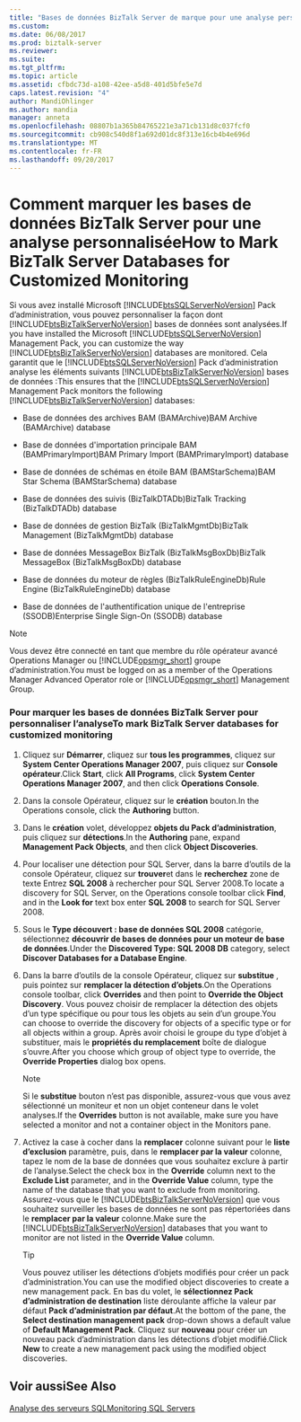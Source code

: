 ```yaml
---
title: "Bases de données BizTalk Server de marque pour une analyse personnalisée | Documents Microsoft"
ms.custom: 
ms.date: 06/08/2017
ms.prod: biztalk-server
ms.reviewer: 
ms.suite: 
ms.tgt_pltfrm: 
ms.topic: article
ms.assetid: cfbdc73d-a108-42ee-a5d8-401d5bfe5e7d
caps.latest.revision: "4"
author: MandiOhlinger
ms.author: mandia
manager: anneta
ms.openlocfilehash: 08807b1a365b84765221e3a71cb131d8c037fcf0
ms.sourcegitcommit: cb908c540d8f1a692d01dc8f313e16cb4b4e696d
ms.translationtype: MT
ms.contentlocale: fr-FR
ms.lasthandoff: 09/20/2017
---
```

# <a name="how-to-mark-biztalk-server-databases-for-customized-monitoring"></a><span data-ttu-id="fa183-102">Comment marquer les bases de données BizTalk Server pour une analyse personnalisée</span><span class="sxs-lookup"><span data-stu-id="fa183-102">How to Mark BizTalk Server Databases for Customized Monitoring</span></span>
<span data-ttu-id="fa183-103">Si vous avez installé Microsoft [!INCLUDE[btsSQLServerNoVersion](../includes/btssqlservernoversion-md.md)] Pack d’administration, vous pouvez personnaliser la façon dont [!INCLUDE[btsBizTalkServerNoVersion](../includes/btsbiztalkservernoversion-md.md)] bases de données sont analysées.</span><span class="sxs-lookup"><span data-stu-id="fa183-103">If you have installed the Microsoft [!INCLUDE[btsSQLServerNoVersion](../includes/btssqlservernoversion-md.md)] Management Pack, you can customize the way [!INCLUDE[btsBizTalkServerNoVersion](../includes/btsbiztalkservernoversion-md.md)] databases are monitored.</span></span> <span data-ttu-id="fa183-104">Cela garantit que le [!INCLUDE[btsSQLServerNoVersion](../includes/btssqlservernoversion-md.md)] Pack d’administration analyse les éléments suivants [!INCLUDE[btsBizTalkServerNoVersion](../includes/btsbiztalkservernoversion-md.md)] bases de données :</span><span class="sxs-lookup"><span data-stu-id="fa183-104">This ensures that the [!INCLUDE[btsSQLServerNoVersion](../includes/btssqlservernoversion-md.md)] Management Pack monitors the following [!INCLUDE[btsBizTalkServerNoVersion](../includes/btsbiztalkservernoversion-md.md)] databases:</span></span>  
  
-   <span data-ttu-id="fa183-105">Base de données des archives BAM (BAMArchive)</span><span class="sxs-lookup"><span data-stu-id="fa183-105">BAM Archive (BAMArchive) database</span></span>  
  
-   <span data-ttu-id="fa183-106">Base de données d'importation principale BAM (BAMPrimaryImport)</span><span class="sxs-lookup"><span data-stu-id="fa183-106">BAM Primary Import (BAMPrimaryImport) database</span></span>  
  
-   <span data-ttu-id="fa183-107">Base de données de schémas en étoile BAM (BAMStarSchema)</span><span class="sxs-lookup"><span data-stu-id="fa183-107">BAM Star Schema (BAMStarSchema) database</span></span>  
  
-   <span data-ttu-id="fa183-108">Base de données des suivis (BizTalkDTADb)</span><span class="sxs-lookup"><span data-stu-id="fa183-108">BizTalk Tracking (BizTalkDTADb) database</span></span>  
  
-   <span data-ttu-id="fa183-109">Base de données de gestion BizTalk (BizTalkMgmtDb)</span><span class="sxs-lookup"><span data-stu-id="fa183-109">BizTalk Management (BizTalkMgmtDb) database</span></span>  
  
-   <span data-ttu-id="fa183-110">Base de données MessageBox BizTalk (BizTalkMsgBoxDb)</span><span class="sxs-lookup"><span data-stu-id="fa183-110">BizTalk MessageBox (BizTalkMsgBoxDb) database</span></span>  
  
-   <span data-ttu-id="fa183-111">Base de données du moteur de règles (BizTalkRuleEngineDb)</span><span class="sxs-lookup"><span data-stu-id="fa183-111">Rule Engine (BizTalkRuleEngineDb) database</span></span>  
  
-   <span data-ttu-id="fa183-112">Base de données de l'authentification unique de l'entreprise (SSODB)</span><span class="sxs-lookup"><span data-stu-id="fa183-112">Enterprise Single Sign-On (SSODB) database</span></span>  
  
> [!NOTE]  
>  <span data-ttu-id="fa183-113">Vous devez être connecté en tant que membre du rôle opérateur avancé Operations Manager ou [!INCLUDE[opsmgr_short](../includes/opsmgr-short-md.md)] groupe d’administration.</span><span class="sxs-lookup"><span data-stu-id="fa183-113">You must be logged on as a member of the Operations Manager Advanced Operator role or [!INCLUDE[opsmgr_short](../includes/opsmgr-short-md.md)] Management Group.</span></span>  
  
### <a name="to-mark-biztalk-server-databases-for-customized-monitoring"></a><span data-ttu-id="fa183-114">Pour marquer les bases de données BizTalk Server pour personnaliser l’analyse</span><span class="sxs-lookup"><span data-stu-id="fa183-114">To mark BizTalk Server databases for customized monitoring</span></span>  
  
1.  <span data-ttu-id="fa183-115">Cliquez sur **Démarrer**, cliquez sur **tous les programmes**, cliquez sur **System Center Operations Manager 2007**, puis cliquez sur **Console opérateur**.</span><span class="sxs-lookup"><span data-stu-id="fa183-115">Click **Start**, click **All Programs**, click **System Center Operations Manager 2007**, and then click **Operations Console**.</span></span>  
  
2.  <span data-ttu-id="fa183-116">Dans la console Opérateur, cliquez sur le **création** bouton.</span><span class="sxs-lookup"><span data-stu-id="fa183-116">In the Operations console, click the **Authoring** button.</span></span>  
  
3.  <span data-ttu-id="fa183-117">Dans le **création** volet, développez **objets du Pack d’administration**, puis cliquez sur **détections**.</span><span class="sxs-lookup"><span data-stu-id="fa183-117">In the **Authoring** pane, expand **Management Pack Objects**, and then click **Object Discoveries**.</span></span>  
  
4.  <span data-ttu-id="fa183-118">Pour localiser une détection pour SQL Server, dans la barre d’outils de la console Opérateur, cliquez sur **trouver**et dans le **recherchez** zone de texte Entrez **SQL 2008** à rechercher pour SQL Server 2008.</span><span class="sxs-lookup"><span data-stu-id="fa183-118">To locate a discovery for SQL Server, on the Operations console toolbar click **Find**, and in the **Look for** text box enter **SQL 2008** to search for SQL Server 2008.</span></span>  
  
5.  <span data-ttu-id="fa183-119">Sous le **Type découvert : base de données SQL 2008** catégorie, sélectionnez **découvrir de bases de données pour un moteur de base de données**.</span><span class="sxs-lookup"><span data-stu-id="fa183-119">Under the **Discovered Type: SQL 2008 DB** category, select **Discover Databases for a Database Engine**.</span></span>  
  
6.  <span data-ttu-id="fa183-120">Dans la barre d’outils de la console Opérateur, cliquez sur **substitue** , puis pointez sur **remplacer la détection d’objets**.</span><span class="sxs-lookup"><span data-stu-id="fa183-120">On the Operations console toolbar, click **Overrides** and then point to **Override the Object Discovery**.</span></span> <span data-ttu-id="fa183-121">Vous pouvez choisir de remplacer la détection des objets d’un type spécifique ou pour tous les objets au sein d’un groupe.</span><span class="sxs-lookup"><span data-stu-id="fa183-121">You can choose to override the discovery for objects of a specific type or for all objects within a group.</span></span> <span data-ttu-id="fa183-122">Après avoir choisi le groupe du type d’objet à substituer, mais le **propriétés du remplacement** boîte de dialogue s’ouvre.</span><span class="sxs-lookup"><span data-stu-id="fa183-122">After you choose which group of object type to override, the **Override Properties** dialog box opens.</span></span>  
  
    > [!NOTE]  
    >  <span data-ttu-id="fa183-123">Si le **substitue** bouton n’est pas disponible, assurez-vous que vous avez sélectionné un moniteur et non un objet conteneur dans le volet analyses.</span><span class="sxs-lookup"><span data-stu-id="fa183-123">If the **Overrides** button is not available, make sure you have selected a monitor and not a container object in the Monitors pane.</span></span>  
  
7.  <span data-ttu-id="fa183-124">Activez la case à cocher dans la **remplacer** colonne suivant pour le **liste d’exclusion** paramètre, puis, dans le **remplacer par la valeur** colonne, tapez le nom de la base de données que vous souhaitez exclure à partir de l’analyse.</span><span class="sxs-lookup"><span data-stu-id="fa183-124">Select the check box in the **Override** column next to the **Exclude List** parameter, and in the **Override Value** column, type the name of the database that you want to exclude from monitoring.</span></span> <span data-ttu-id="fa183-125">Assurez-vous que le [!INCLUDE[btsBizTalkServerNoVersion](../includes/btsbiztalkservernoversion-md.md)] que vous souhaitez surveiller les bases de données ne sont pas répertoriées dans le **remplacer par la valeur** colonne.</span><span class="sxs-lookup"><span data-stu-id="fa183-125">Make sure the [!INCLUDE[btsBizTalkServerNoVersion](../includes/btsbiztalkservernoversion-md.md)] databases that you want to monitor are not listed in the **Override Value** column.</span></span>  
  
    > [!TIP]  
    >  <span data-ttu-id="fa183-126">Vous pouvez utiliser les détections d’objets modifiés pour créer un pack d’administration.</span><span class="sxs-lookup"><span data-stu-id="fa183-126">You can use the modified object discoveries to create a new management pack.</span></span> <span data-ttu-id="fa183-127">En bas du volet, le **sélectionnez Pack d’administration de destination** liste déroulante affiche la valeur par défaut **Pack d’administration par défaut**.</span><span class="sxs-lookup"><span data-stu-id="fa183-127">At the bottom of the pane, the **Select destination management pack** drop-down shows a default value of **Default Management Pack**.</span></span> <span data-ttu-id="fa183-128">Cliquez sur **nouveau** pour créer un nouveau pack d’administration dans les détections d’objet modifié.</span><span class="sxs-lookup"><span data-stu-id="fa183-128">Click **New** to create a new management pack using the modified object discoveries.</span></span>  
  
## <a name="see-also"></a><span data-ttu-id="fa183-129">Voir aussi</span><span class="sxs-lookup"><span data-stu-id="fa183-129">See Also</span></span>  
 [<span data-ttu-id="fa183-130">Analyse des serveurs SQL</span><span class="sxs-lookup"><span data-stu-id="fa183-130">Monitoring SQL Servers</span></span>](../technical-guides/monitoring-sql-servers.md)